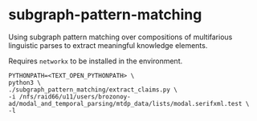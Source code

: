 # subgraph-pattern-matching

Using subgraph pattern matching over compositions of multifarious linguistic parses to extract meaningful knowledge elements. 

Requires `networkx` to be installed in the environment.

```
PYTHONPATH=<TEXT_OPEN_PYTHONPATH> \
python3 \
./subgraph_pattern_matching/extract_claims.py \
-i /nfs/raid66/u11/users/brozonoy-ad/modal_and_temporal_parsing/mtdp_data/lists/modal.serifxml.test \
-l
```